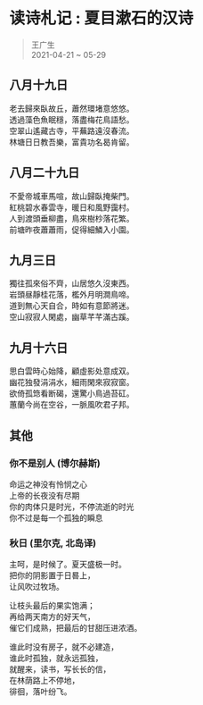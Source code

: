 # 读诗札记 : 夏目漱石的汉诗
> 王广生  
> 2021-04-21 ~ 05-29

## 八月十九日

老去歸來臥故丘，蕭然環堵意悠悠。  
透過藻色魚眠穩，落盡梅花鳥語愁。  
空翠山遙藏古寺，平蕪路遠沒春流。  
林塘日日教吾樂，富貴功名曷肯留。

## 八月二十九日

不愛帝城車馬喧，故山歸臥掩柴門。  
紅桃碧水春雲寺，暖日和風野靄村。  
人到渡頭垂柳盡，鳥來樹杪落花繁。  
前塘昨夜蕭蕭雨，促得細鱗入小園。

## 九月三日

獨往孤來俗不齊，山居悠久沒東西。  
岩頭昼靜桂花落，檻外月明澗鳥啼。  
道到無心天自合，時如有意節將迷。  
空山寂寂人閑處，幽草芊芊滿古蹊。  

## 九月十六日

思白雲時心始降，顧虛影处意成双。  
幽花独發涓涓水，細雨閑來寂寂窗。  
欲倚孤筇看断碣，還驚小鳥過苔矼。  
蕙蘭今尚在空谷，一脈風吹君子邦。

## 其他

### 你不是别人 (博尔赫斯)

命运之神没有怜悯之心  
上帝的长夜没有尽期  
你的肉体只是时光，不停流逝的时光  
你不过是每一个孤独的瞬息

### 秋日 (里尔克, 北岛译)

主呵，是时候了。夏天盛极一时。  
把你的阴影置于日晷上，  
让风吹过牧场。

让枝头最后的果实饱满；  
再给两天南方的好天气，  
催它们成熟，把最后的甘甜压进浓酒。

谁此时没有房子，就不必建造，  
谁此时孤独，就永远孤独，  
就醒来，读书，写长长的信，  
在林荫路上不停地，  
徘徊，落叶纷飞。


